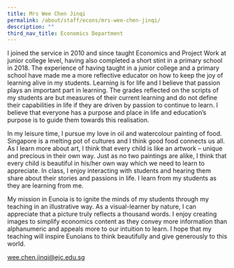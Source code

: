 ```yaml
---
title: Mrs Wee Chen Jinqi
permalink: /about/staff/econs/mrs-wee-chen-jinqi/
description: ""
third_nav_title: Economics Department
---
```



I joined the service in 2010 and since taught Economics and Project Work at junior college level, having also completed a short stint in a primary school in 2018. The experience of having taught in a junior college and a primary school have made me a more reflective educator on how to keep the joy of learning alive in my students. Learning is for life and I believe that passion plays an important part in learning. The grades reflected on the scripts of my students are but measures of their current learning and do not define their capabilities in life if they are driven by passion to continue to learn. I believe that everyone has a purpose and place in life and education’s purpose is to guide them towards this realisation.

In my leisure time, I pursue my love in oil and watercolour painting of food. Singapore is a melting pot of cultures and I think good food connects us all. As I learn more about art, I think that every child is like an artwork – unique and precious in their own way. Just as no two paintings are alike, I think that every child is beautiful in his/her own way which we need to learn to appreciate. In class, I enjoy interacting with students and hearing them share about their stories and passions in life. I learn from my students as they are learning from me.

My mission in Eunoia is to ignite the minds of my students through my teaching in an illustrative way. As a visual-learner by nature, I can appreciate that a picture truly reflects a thousand words. I enjoy creating images to simplify economics content as they convey more information than alphanumeric and appeals more to our intuition to learn. I hope that my teaching will inspire Eunoians to think beautifully and give generously to this world.

[wee.chen.jinqi@ejc.edu.sg](mailto:wee.chen.jinqi@ejc.edu.sg)